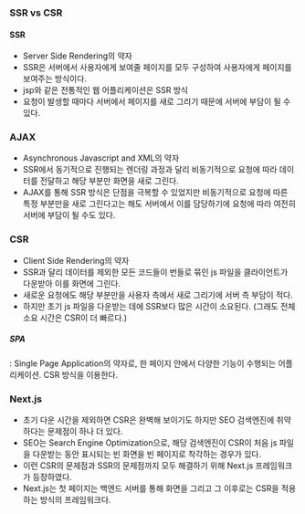 ### SSR vs CSR ###

#### SSR

- Server Side Rendering의 약자
- SSR은 서버에서 사용자에게 보여줄 페이지를 모두 구성하여 사용자에게 페이지를 보여주는 방식이다.
- jsp와 같은 전통적인 웹 어플리케이션은 SSR 방식
- 요청이 발생할 때마다 서버에서 페이지를 새로 그리기 때문에 서버에 부담이 될 수 있다.

### AJAX

- Asynchronous Javascript and XML의 약자
- SSR에서 동기적으로 진행되는 렌더링 과정과 달리 비동기적으로 요청에 따라 데이터를 전달하고 해당 부분만 화면을 새로 그린다.
- AJAX를 통해 SSR 방식은 단점을 극복할 수 있었지만 비동기적으로 요청에 따른 특정 부분만을 새로 그린다고는 해도 서버에서 이를 담당하기에
요청에 따라 여전히 서버에 부담이 될 수도 있다.

### CSR

- Client Side Rendering의 약자
- SSR과 달리 데이터를 제외한 모든 코드들이 번들로 묶인 js 파일을 클라이언트가 다운받아 이를 화면에 그린다.
- 새로운 요청에도 해당 부분만을 사용자 측에서 새로 그리기에 서버 측 부담이 적다.
- 하지만 초기 js 파일을 다운받는 데에 SSR보다 많은 시간이 소요된다. (그래도 전체 소요 시간은 CSR이 더 빠르다.)

##### SPA
: Single Page Application의 약자로, 한 페이지 안에서 다양한 기능이 수행되는 어플리케이션. CSR 방식을 이용한다.

### Next.js

- 초기 다운 시간을 제외하면 CSR은 완벽해 보이기도 하지만 SEO 검색엔진에 취약하다는 문제점이 하나 더 있다.
- SEO는 Search Engine Optimization으로, 해당 검색엔진이 CSR이 처음 js 파일을 다운받는 동안 표시되는 빈 화면을 빈 페이지로 착각하는 경우가 있다.
- 이런 CSR의 문제점과 SSR의 문제점까지 모두 해결하기 위해 Next.js 프레임워크가 등장하였다.
- Next.js는 첫 페이지는 백엔드 서버를 통해 화면을 그리고 그 이후로는 CSR을 적용하는 방식의 프레임워크다.